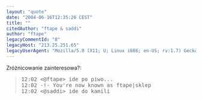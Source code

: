 ```yaml
---
layout: "quote"
date: "2004-06-16T12:35:26 CEST"
title: ""
citedAuthor: "ftape & saddi"
author: "ftape"
legacyCommentId: "8"
legacyHost: "213.25.251.65"
legacyUserAgent: "Mozilla/5.0 (X11; U; Linux i686; en-US; rv:1.7) Gecko/20040615 Firefox/0.9"
---
```


Zróżnicowanie zainteresowa?:
<blockquote><tt>12:02 &lt;@ftape&gt; ide po piwo...<br>
12:02 -!- You're now known as ftape|sklep<br>
12:02 &lt;@saddi&gt; ide do kamili</tt></blockquote>

